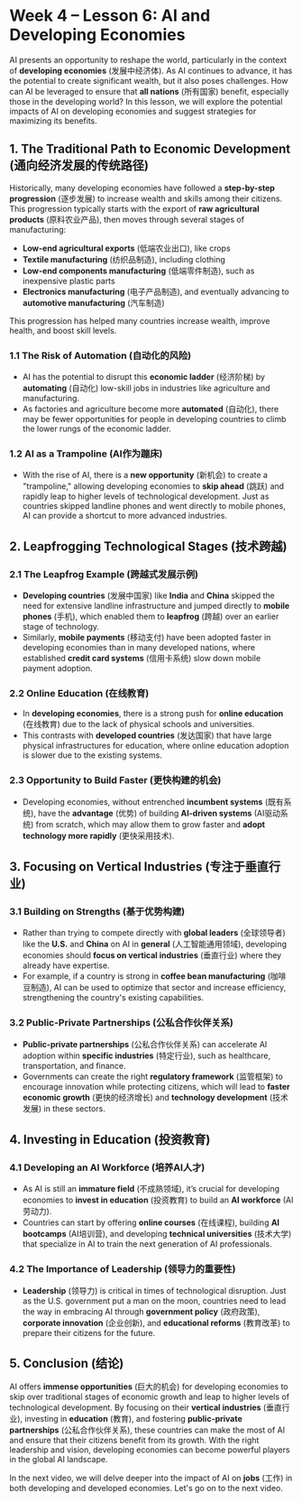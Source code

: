# Week 4 – Lesson 6: AI and Developing Economies

AI presents an opportunity to reshape the world, particularly in the context of **developing economies** (发展中经济体). As AI continues to advance, it has the potential to create significant wealth, but it also poses challenges. How can AI be leveraged to ensure that **all nations** (所有国家) benefit, especially those in the developing world? In this lesson, we will explore the potential impacts of AI on developing economies and suggest strategies for maximizing its benefits.

## 1. The Traditional Path to Economic Development (通向经济发展的传统路径)

Historically, many developing economies have followed a **step-by-step progression** (逐步发展) to increase wealth and skills among their citizens. This progression typically starts with the export of **raw agricultural products** (原料农业产品), then moves through several stages of manufacturing:

- **Low-end agricultural exports** (低端农业出口), like crops
- **Textile manufacturing** (纺织品制造), including clothing
- **Low-end components manufacturing** (低端零件制造), such as inexpensive plastic parts
- **Electronics manufacturing** (电子产品制造), and eventually advancing to **automotive manufacturing** (汽车制造)

This progression has helped many countries increase wealth, improve health, and boost skill levels.

### 1.1 The Risk of Automation (自动化的风险)
- AI has the potential to disrupt this **economic ladder** (经济阶梯) by **automating** (自动化) low-skill jobs in industries like agriculture and manufacturing.
- As factories and agriculture become more **automated** (自动化), there may be fewer opportunities for people in developing countries to climb the lower rungs of the economic ladder.

### 1.2 AI as a Trampoline (AI作为蹦床)
- With the rise of AI, there is a **new opportunity** (新机会) to create a "trampoline," allowing developing economies to **skip ahead** (跳跃) and rapidly leap to higher levels of technological development. Just as countries skipped landline phones and went directly to mobile phones, AI can provide a shortcut to more advanced industries.

## 2. Leapfrogging Technological Stages (技术跨越)

### 2.1 The Leapfrog Example (跨越式发展示例)
- **Developing countries** (发展中国家) like **India** and **China** skipped the need for extensive landline infrastructure and jumped directly to **mobile phones** (手机), which enabled them to **leapfrog** (跨越) over an earlier stage of technology.
- Similarly, **mobile payments** (移动支付) have been adopted faster in developing economies than in many developed nations, where established **credit card systems** (信用卡系统) slow down mobile payment adoption.

### 2.2 Online Education (在线教育)
- In **developing economies**, there is a strong push for **online education** (在线教育) due to the lack of physical schools and universities.
- This contrasts with **developed countries** (发达国家) that have large physical infrastructures for education, where online education adoption is slower due to the existing systems.

### 2.3 Opportunity to Build Faster (更快构建的机会)
- Developing economies, without entrenched **incumbent systems** (既有系统), have the **advantage** (优势) of building **AI-driven systems** (AI驱动系统) from scratch, which may allow them to grow faster and **adopt technology more rapidly** (更快采用技术).

## 3. Focusing on Vertical Industries (专注于垂直行业)

### 3.1 Building on Strengths (基于优势构建)
- Rather than trying to compete directly with **global leaders** (全球领导者) like the **U.S.** and **China** on AI in **general** (人工智能通用领域), developing economies should **focus on vertical industries** (垂直行业) where they already have expertise.
- For example, if a country is strong in **coffee bean manufacturing** (咖啡豆制造), AI can be used to optimize that sector and increase efficiency, strengthening the country's existing capabilities.

### 3.2 Public-Private Partnerships (公私合作伙伴关系)
- **Public-private partnerships** (公私合作伙伴关系) can accelerate AI adoption within **specific industries** (特定行业), such as healthcare, transportation, and finance.
- Governments can create the right **regulatory framework** (监管框架) to encourage innovation while protecting citizens, which will lead to **faster economic growth** (更快的经济增长) and **technology development** (技术发展) in these sectors.

## 4. Investing in Education (投资教育)

### 4.1 Developing an AI Workforce (培养AI人才)
- As AI is still an **immature field** (不成熟领域), it’s crucial for developing economies to **invest in education** (投资教育) to build an **AI workforce** (AI劳动力).
- Countries can start by offering **online courses** (在线课程), building **AI bootcamps** (AI培训营), and developing **technical universities** (技术大学) that specialize in AI to train the next generation of AI professionals.

### 4.2 The Importance of Leadership (领导力的重要性)
- **Leadership** (领导力) is critical in times of technological disruption. Just as the U.S. government put a man on the moon, countries need to lead the way in embracing AI through **government policy** (政府政策), **corporate innovation** (企业创新), and **educational reforms** (教育改革) to prepare their citizens for the future.

## 5. Conclusion (结论)

AI offers **immense opportunities** (巨大的机会) for developing economies to skip over traditional stages of economic growth and leap to higher levels of technological development. By focusing on their **vertical industries** (垂直行业), investing in **education** (教育), and fostering **public-private partnerships** (公私合作伙伴关系), these countries can make the most of AI and ensure that their citizens benefit from its growth. With the right leadership and vision, developing economies can become powerful players in the global AI landscape.

In the next video, we will delve deeper into the impact of AI on **jobs** (工作) in both developing and developed economies. Let's go on to the next video.
